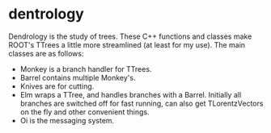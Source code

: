 dentrology
==========

Dendrology is the study of trees.
These C++ functions and classes make ROOT's TTrees a little more streamlined (at least for my use).
The main classes are as follows:

* Monkey is a branch handler for TTrees.
* Barrel contains multiple Monkey's.
* Knives are for cutting.
* Elm wraps a TTree, and handles branches with a Barrel. Initially all branches are switched off for fast running, can also get TLorentzVectors on the fly and other convenient things.
* Oi is the messaging system.



